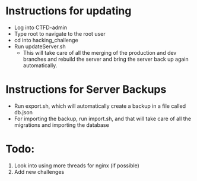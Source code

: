 # Instructions for updating
- Log into CTFD-admin
- Type root to navigate to the root user
- cd into hacking_challenge
- Run updateServer.sh
    - This will take care of all the merging of the production and dev branches and rebuild the server and bring the server back up again automatically.


# Instructions for Server Backups
- Run export.sh, which will automatically create a backup in a file called db.json
- For importing the backup, run import.sh, and that will take care of all the migrations and importing the database


# Todo:

1. Look into using more threads for nginx (if possible)
2. Add new challenges
